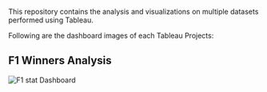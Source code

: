This repository contains the analysis and visualizations on multiple datasets performed using Tableau.

Following are the dashboard images of each Tableau Projects:

## F1 Winners Analysis
![F1 stat Dashboard ](https://github.com/mahima1122/Tableau-Visualization-Projects/assets/54571251/925be7ab-f4b2-43d7-8f13-b00fd8fe70a3)



